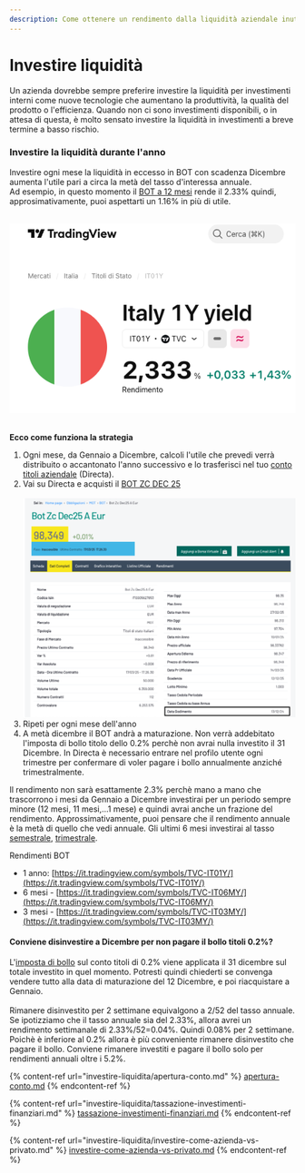 ```yaml
---
description: Come ottenere un rendimento dalla liquidità aziendale inutilizzata
---
```


# Investire liquidità

Un azienda dovrebbe sempre preferire investire la liquidità per investimenti interni come nuove tecnologie che aumentano la produttività, la qualità del prodotto o l'efficienza. Quando non ci sono investimenti disponibili, o in attesa di questa, è molto sensato investire la liquidità in investimenti a breve termine a basso rischio.&#x20;

### Investire la liquidità durante l'anno

Investire ogni mese la liquidità in eccesso in BOT con scadenza Dicembre aumenta l'utile pari a circa la metà del tasso d'interessa annuale.  \
Ad esempio, in questo momento il [BOT a 12 mesi](https://it.tradingview.com/symbols/TVC-IT01Y/) rende il 2.33% quindi, approsimativamente, puoi aspettarti un 1.16% in più di utile.

\
![](<.gitbook/assets/Screenshot 2025-03-17 at 21.26.23.png>)

\
**Ecco come funziona la strategia**

1. Ogni mese, da Gennaio a Dicembre, calcoli l'utile che prevedi verrà distribuito o accantonato l'anno successivo e lo trasferisci nel tuo [conto titoli aziendale](investire-liquidita/apertura-conto.md) (Directa).
2. Vai su Directa e acquisti il [BOT ZC DEC 25 ](https://www.borsaitaliana.it/borsa/obbligazioni/mot/bot/scheda/IT0005627853.html?lang=it)\
   \
   ![](<.gitbook/assets/Screenshot 2025-03-17 at 21.40.22.png>)
3. Ripeti per ogni mese dell'anno
4. A metà dicembre il BOT andrà a maturazione. Non verrà addebitato l'imposta di bollo titolo dello 0.2% perchè non avrai nulla investito il 31 Dicembre. In Directa è necessario entrare nel profilo utente ogni trimestre per confermare di voler pagare i bollo annualmente anziché trimestralmente.

Il rendimento non sarà esattamente 2.3% perchè mano a mano che trascorrono i mesi da Gennaio a Dicembre investirai per un periodo sempre minore (12 mesi, 11 mesi,...1 mese) e quindi avrai anche un frazione del rendimento. Approssimativamente, puoi pensare che il rendimento annuale è la metà di quello che vedi annuale. Gli ultimi 6 mesi investirai al tasso [semestrale](https://it.tradingview.com/symbols/TVC-IT06MY/), [trimestrale](https://it.tradingview.com/symbols/TVC-IT03MY/).

Rendimenti BOT

* 1 anno:  [https://it.tradingview.com/symbols/TVC-IT01Y/](https://it.tradingview.com/symbols/TVC-IT01Y/)
* 6 mesi - [https://it.tradingview.com/symbols/TVC-IT06MY/](https://it.tradingview.com/symbols/TVC-IT06MY/)
* 3 mesi - [https://it.tradingview.com/symbols/TVC-IT03MY/](https://it.tradingview.com/symbols/TVC-IT03MY/)

#### Conviene disinvestire a Dicembre per non pagare il bollo titoli 0.2%?&#x20;

L'[imposta di bollo](https://www.directa.it/pub2/it/faq/bolli.html) sul conto titoli di 0.2% viene applicata il 31 dicembre sul totale investito in quel momento. Potresti quindi chiederti se convenga vendere tutto alla data di maturazione del 12 Dicembre, e poi riacquistare a Gennaio. \
\
Rimanere disinvestito per 2 settimane equivalgono a 2/52 del tasso annuale. Se ipotizziamo che il tasso annuale sia del 2.33%, allora avrei un rendimento settimanale di 2.33%/52=0.04%. Quindi 0.08% per 2 settimane. Poichè è inferiore al 0.2% allora è più conveniente rimanere disinvestito che pagare il bollo.  Conviene rimanere investiti e pagare il bollo solo per rendimenti annuali oltre i 5.2%.





{% content-ref url="investire-liquidita/apertura-conto.md" %}
[apertura-conto.md](investire-liquidita/apertura-conto.md)
{% endcontent-ref %}

{% content-ref url="investire-liquidita/tassazione-investimenti-finanziari.md" %}
[tassazione-investimenti-finanziari.md](investire-liquidita/tassazione-investimenti-finanziari.md)
{% endcontent-ref %}

{% content-ref url="investire-liquidita/investire-come-azienda-vs-privato.md" %}
[investire-come-azienda-vs-privato.md](investire-liquidita/investire-come-azienda-vs-privato.md)
{% endcontent-ref %}







